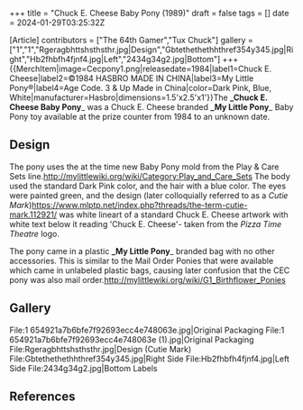 +++
title = "Chuck E. Cheese Baby Pony (1989)"
draft = false
tags = []
date = 2024-01-29T03:25:32Z

[Article]
contributors = ["The 64th Gamer","Tux Chuck"]
gallery = ["1","1","Rgeragbhttshsthsthr.jpg|Design","Gbtethethethhthref354y345.jpg|Right","Hb2fhbfh4fjnf4.jpg|Left","2434g34g2.jpg|Bottom"]
+++
{{MerchItem|image=Cecpony1.png|releasedate=1984|label1=Chuck E. Cheese|label2=©1984 HASBRO MADE IN CHINA|label3=My Little Pony®|label4=Age Code. 3 & Up
Made in China|color=Dark Pink, Blue, White|manufacturer=Hasbro|dimensions=1.5'x2.5'x1'}}The **_Chuck E. Cheese Baby Pony**_ was a Chuck E. Cheese branded **_My Little Pony**_ Baby Pony toy available at the prize counter from 1984 to an unknown date.

## Design ##
The pony uses the at the time new Baby Pony mold from the Play & Care Sets line.<ref>http://mylittlewiki.org/wiki/Category:Play_and_Care_Sets</ref> The body used the standard Dark Pink color, and the hair with a blue color. The eyes were painted green, and the design (later colloquially referred to as a _Cutie Mark_)<ref>https://www.mlptp.net/index.php?threads/the-term-cutie-mark.112921/</ref> was white lineart of a standard Chuck E. Cheese artwork with white text below it reading 'Chuck E. Cheese'- taken from the _Pizza Time Theatre_ logo.

The pony came in a plastic **_My Little Pony**_ branded bag with no other accessories. This is similar to the Mail Order Ponies that were available which came in unlabeled plastic bags, causing later confusion that the CEC pony was also mail order.<ref>http://mylittlewiki.org/wiki/G1_Birthflower_Ponies</ref>

## Gallery ##
<gallery>
File:1 654921a7b6bfe7f92693ecc4e748063e.jpg|Original Packaging
File:1 654921a7b6bfe7f92693ecc4e748063e (1).jpg|Original Packaging
File:Rgeragbhttshsthsthr.jpg|Design (Cutie Mark)
File:Gbtethethethhthref354y345.jpg|Right Side
File:Hb2fhbfh4fjnf4.jpg|Left Side
File:2434g34g2.jpg|Bottom Labels
</gallery>

## References ##